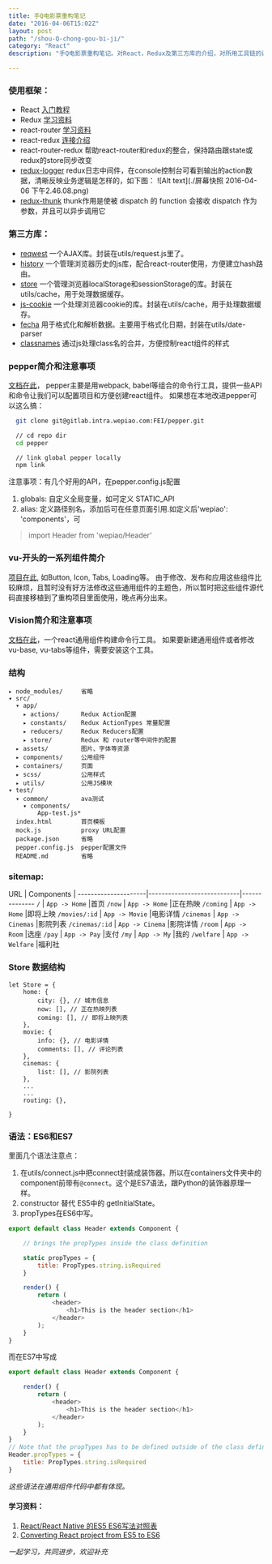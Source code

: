 ```yaml
---
title: 手Q电影票重构笔记
date: "2016-04-06T15:02Z"
layout: post
path: "/shou-Q-chong-gou-bi-ji/"
category: "React"
description: "手Q电影票重构笔记。对React，Redux及第三方库的介绍，对所用工具链的说明，还有部分学习资料的整理。"

---
```


### 使用框架：
- React  [入门教程](https://hulufei.gitbooks.io/react-tutorial/content/)
- Redux [学习资料](http://camsong.github.io/redux-in-chinese/index.html)
- react-router [学习资料](http://react-guide.github.io/react-router-cn/index.html)
- react-redux [连接介绍](https://leozdgao.me/reacthe-reduxde-qiao-jie-react-redux/)
- react-router-redux
帮助react-router和redux的整合，保持路由跟state或redux的store同步改变
- [redux-logger](https://github.com/fcomb/redux-logger)
redux日志中间件，在console控制台可看到输出的action数据，清晰反映业务逻辑是怎样的，如下图：
 ![Alt text](./屏幕快照 2016-04-06 下午2.46.08.png)
- [redux-thunk](https://github.com/gaearon/redux-thunk)
thunk作用是使被 dispatch 的 function 会接收 dispatch 作为参数，并且可以异步调用它

### 第三方库：
- [reqwest](https://github.com/ded/reqwest)
一个AJAX库。封装在utils/request.js里了。
- [history](https://github.com/mjackson/history)
一个管理浏览器历史的js库，配合react-router使用，方便建立hash路由。
- [store](https://github.com/nbubna/store)
一个管理浏览器localStorage和sessionStorage的库。封装在utils/cache，用于处理数据缓存。
- [js-cookie](https://github.com/js-cookie/js-cookie)
一个处理浏览器cookie的库。封装在utils/cache，用于处理数据缓存。
- [fecha](https://github.com/taylorhakes/fecha)
用于格式化和解析数据。主要用于格式化日期，封装在utils/date-parser
- [classnames](https://github.com/JedWatson/classnames)
通过js处理class名的合并，方便控制react组件的样式

### pepper简介和注意事项
[文档在此](http://gitlab.intra.wepiao.com/FEI/pepper/tree/master)，
pepper主要是用webpack, babel等组合的命令行工具，提供一些API和命令让我们可以配置项目和方便创建react组件。
如果想在本地改进pepper可以这么搞：
```bash
  git clone git@gitlab.intra.wepiao.com:FEI/pepper.git

  // cd repo dir
  cd pepper

  // link global pepper locally
  npm link
```

注意事项：有几个好用的API，在pepper.config.js配置
1.	globals: 自定义全局变量，如可定义 STATIC_API
2.	alias: 定义路径别名，添加后可在任意页面引用.如定义后'wepiao': 'components'，可
>   import  Header  from 'wepiao/Header'


### vu-开头的一系列组件简介
[项目在此](http://gitlab.intra.wepiao.com/groups/ShenzhenDev), 如Button, Icon, Tabs, Loading等。
由于修改、发布和应用这些组件比较麻烦，且暂时没有好方法修改这些通用组件的主题色，所以暂时把这些组件源代码直接移植到了重构项目里面使用，晚点再分出来。

### Vision简介和注意事项
[文档在此](http://gitlab.intra.wepiao.com/Vision/vision/tree/master)，一个react通用组件构建命令行工具。
如果要新建通用组件或者修改vu-base, vu-tabs等组件，需要安装这个工具。

### 结构
```
▸ node_modules/     省略
▾ src/
  ▾ app/
    ▸ actions/      Redux Action配置
    ▸ constants/    Redux ActionTypes 常量配置
    ▸ reducers/     Redux Reducers配置
    ▸ store/        Redux 和 router等中间件的配置
  ▸ assets/         图片、字体等资源
  ▸ components/     公用组件
  ▸ containers/     页面
  ▸ scss/           公用样式
  ▸ utils/          公用JS模块
▾ test/
  ▾ common/         ava测试
    ▾ components/
        App-test.js*
  index.html        首页模板
  mock.js           proxy URL配置
  package.json      省略
  pepper.config.js  pepper配置文件
  README.md         省略
```

### sitemap:
URL                  | Components                 |
---------------------|----------------------------|--------------
`/`                  | `App -> Home`              |首页
`/now`               | `App -> Home`              |正在热映
`/coming`            | `App -> Home`              |即将上映
`/movies/:id`        | `App -> Movie`             |电影详情
`/cinemas`           | `App -> Cinemas`           |影院列表
`/cinemas/:id`       | `App -> Cinema`            |影院详情
`/room`              | `App -> Room`              |选座
`/pay`               | `App -> Pay`               |支付
`/my`                | `App -> My`                |我的
`/welfare`           | `App -> Welfare`           |福利社

### Store 数据结构

    let Store = {
        home: {
            city: {}, // 城市信息
            now: [], // 正在热映列表
            coming: [], // 即将上映列表
        },
        movie: {
            info: {}, // 电影详情
            comments: [], // 评论列表
        },
        cinemas: {
            list: [], // 影院列表
        },
        ...
        ...
        routing: {},

    }

### 语法：ES6和ES7
里面几个语法注意点：
1. 在utils/connect.js中把connect封装成装饰器。所以在containers文件夹中的component前带有```@connect```。这个是ES7语法，跟Python的装饰器原理一样。
2. constructor 替代 ES5中的 getInitialState。
3. propTypes在ES6中写。
```javascript
export default class Header extends Component {

    // brings the propTypes inside the class definition

    static propTypes = {
        title: PropTypes.string.isRequired
    }

    render() {
        return (
            <header>
                <h1>This is the header section</h1>
            </header>
        );
    }
}
```
而在ES7中写成
```javascript
export default class Header extends Component {

    render() {
        return (
            <header>
                <h1>This is the header section</h1>
            </header>
        );
    }
}
// Note that the propTypes has to be defined outside of the class definition
Header.propTypes = {
    title: PropTypes.string.isRequired
}
```

*这些语法在通用组件代码中都有体现。*


#### 学习资料： ####

1. [React/React Native 的ES5 ES6写法对照表](http://bbs.reactnative.cn/topic/15/react-react-native-%E7%9A%84es5-es6%E5%86%99%E6%B3%95%E5%AF%B9%E7%85%A7%E8%A1%A8/2)
2. [Converting React project from ES5 to ES6](http://cheng.logdown.com/posts/2015/09/29/converting-es5-react-to-es6)


_一起学习，共同进步，欢迎补充_
